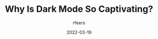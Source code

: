 ---
author: rfeers
date: 2022-03-19
publisher: uxdesigncc
tags:
  - dark-mode
target_url: https://uxdesign.cc/why-is-dark-mode-so-captivating-92f2ed4e0dc5
title: Why Is Dark Mode So Captivating?
---